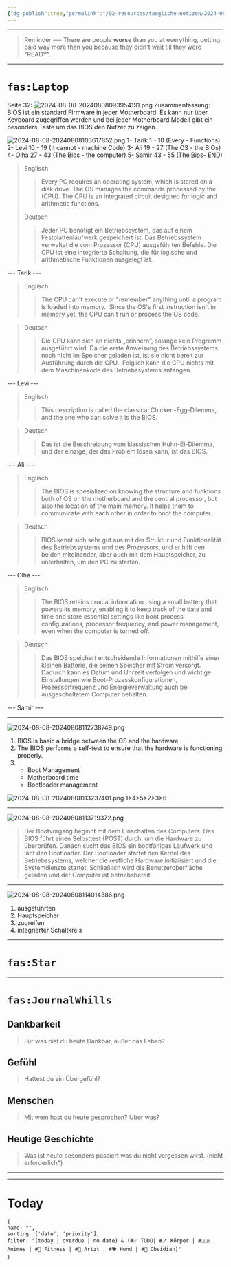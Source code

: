 ```yaml
---
{"dg-publish":true,"permalink":"/02-resources/taegliche-notizen/2024-08-08/","tags":["täglicheNotiz"],"noteIcon":""}
---
```


---
>Reminder ── There are people **worse** than you at everything, getting paid way more than you because they didn't wait till they were "READY". 
---
# `fas:Laptop`
Seite 32:
![2024-08-08-20240808093954191.png](/img/user/02%20-%20RESOURCES/Files/2024-08-08-20240808093954191.png)
Zusammenfassung:
BIOS ist ein standard Firmware in jeder Motherboard.
Es kann nur über Keyboard zugegriffen werden und bei jeder Motherboard Modell gibt ein besonders Taste um das BIOS den Nutzer zu zeigen.

![2024-08-08-20240808103617852.png](/img/user/02%20-%20RESOURCES/Files/2024-08-08-20240808103617852.png)
1- Tarik 1 - 10 (Every - Functions)
2- Levi 10 - 19  (It cannot - machine Code)
3- Ali 19 - 27 (The OS - the BIOs)
4- Olha 27 - 43 (The Bios - the computer)
5- Samir 43 - 55 (The Bios- END)

>Englisch
>>Every PC requires an operating system, which is stored on a disk drive. 
>>The OS manages the commands processed by the (CPU).
>>The CPU is an integrated circuit designed for logic and arithmetic functions.  
>
>Deutsch
>>Jeder PC benötigt ein Betriebssystem, das auf einem Festplattenlaufwerk gespeichert ist.
>>Das Betriebssystem verwaltet die vom Prozessor (CPU) ausgeführten Befehle. 
>>Die CPU ist eine integrierte Schaltung, die für logische und arithmetische Funktionen ausgelegt ist. 

--- Tarik --- 

>Englisch
>>The CPU can't execute or "remember" anything until a program is loaded into memory. 
>>Since the OS's first instruction isn't in memory yet, the CPU can't run or process the OS code. 

>Deutsch
>>Die CPU kann sich an nichts „erinnern“, solange kein Programm ausgeführt wird. 
>>Da die erste Anweisung des Betriebssystems noch nicht im Speicher geladen ist, ist sie nicht bereit zur Ausführung durch die CPU.
>> Folglich kann die CPU nichts mit dem Maschinenkode des Betriebssystems anfangen. 

--- Levi --- 

>Englisch
>>This description is called the classical Chicken-Egg-Dilemma, and the one who can solve it is the BIOS. 

>Deutsch
>>Das ist die Beschreibung vom klassischen Huhn-Ei-Dilemma, und der einzige, der das Problem lösen kann, ist das BIOS. 

--- Ali ---  

>Englisch
>>The BIOS is spesialized on knowing the structure and funktions both of OS on the motherboard and the central processor, but also the location of the main memory. 
>>It helps them to communicate with each other in order to boot the computer. 

>Deutsch
>>BIOS kennt sich sehr gut aus mit der Struktur und Funktionalität des Betriebssystems und des Prozessors, und er hilft den beiden miteinander, aber auch mit dem Hauptspeicher, zu unterhalten, um den PC zu starten. 

--- Olha --- 

>Englisch
>>The BIOS retains crucial information using a small battery that powers its memory, enabling it to keep track of the date and time and store essential settings like boot process configurations, processor frequency, and power management, even when the computer is turned off. 


>Deutsch
>>Das BIOS speichert entscheidende Informationen mithilfe einer kleinen Batterie, die seinen Speicher mit Strom versorgt. 
>>Dadurch kann es Datum und Uhrzeit verfolgen und wichtige Einstellungen wie Boot-Prozesskonfigurationen, Prozessorfrequenz und Energieverwaltung auch bei ausgeschaltetem Computer behalten. 

--- Samir ---


___
![2024-08-08-20240808112738749.png](/img/user/02%20-%20RESOURCES/Files/2024-08-08-20240808112738749.png)
1. BIOS is basic a bridge between the OS and the hardware
2. The BIOS performs a self-test to ensure that the hardware is functioning properly.
3. 
	- Boot Management
	- Motherboard time
	- Bootloader management 

![2024-08-08-20240808113237401.png](/img/user/02%20-%20RESOURCES/Files/2024-08-08-20240808113237401.png)
1>4>5>2>3>6

___
![2024-08-08-20240808113719372.png](/img/user/02%20-%20RESOURCES/Files/2024-08-08-20240808113719372.png)
>Der Bootvorgang beginnt mit dem Einschalten des Computers. Das BIOS führt einen Selbsttest (POST) durch, um die Hardware zu überprüfen. Danach sucht das BIOS ein bootfähiges Laufwerk und lädt den Bootloader. Der Bootloader startet den Kernel des Betriebssystems, welcher die restliche Hardware initialisiert und die Systemdienste startet. Schließlich wird die Benutzeroberfläche geladen und der Computer ist betriebsbereit.

___

![2024-08-08-20240808114014386.png](/img/user/02%20-%20RESOURCES/Files/2024-08-08-20240808114014386.png)

1. ausgeführten
2. Hauptspeicher
3. zugreifen
4. integrierter Schaltkreis
___
# `fas:Star`



___
# `fas:JournalWhills`
## Dankbarkeit
>Für was bist du heute Dankbar, außer das Leben?

## Gefühl
>Hattest du ein Übergefühl?

## Menschen
>Mit wem hast du heute gesprochen? Über was?

## Heutige Geschichte
>Was ist heute besonders passiert was du nicht vergessen wirst. (nicht erforderlich*)


___
---
# Today
```todoist
{
name: "",
sorting: ['date', 'priority'],
filter: "(today | overdue | no date) & (#✅ TODO| #🪥 Körper | #🇯🇵 Animes | #💪 Fitness | #💉 Artzt | #🐕 Hund | #💎 Obsidian)"
}
```
